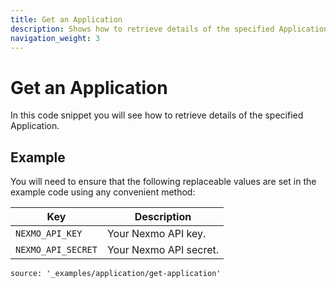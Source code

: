 ```yaml
---
title: Get an Application
description: Shows how to retrieve details of the specified Application.
navigation_weight: 3
---
```


# Get an Application

In this code snippet you will see how to retrieve details of the specified Application.

## Example

You will need to ensure that the following replaceable values are set in the example code using any convenient method:

Key | Description
-- | --
`NEXMO_API_KEY` | Your Nexmo API key.
`NEXMO_API_SECRET` | Your Nexmo API secret.

```code_snippets
source: '_examples/application/get-application'
```
